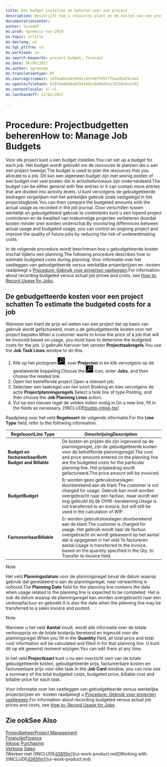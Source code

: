 ```yaml
---
title: Een budget instellen en beheren voor een project
description: Beschrijft hoe u resources plant en de kosten van een project voorspelt en beheert door een budget voor elk project in te stellen.
documentationcenter: 
author: SorenGP
ms.prod: dynamics-nav-2018
ms.topic: article
ms.devlang: na
ms.tgt_pltfrm: na
ms.workload: na
ms.search.keywords: project budget, forecast
ms.date: 06/06/2017
ms.author: sgroespe
ms.translationtype: HT
ms.sourcegitcommit: 1dfba8b14019991c95f40ffd5f7fbaed5df414eb
ms.openlocfilehash: 67874a8d10a975818d1c0d94d5e178259a5c5782
ms.contentlocale: nl-nl
ms.lasthandoff: 12/01/2017

---
```

# <a name="how-to-manage-job-budgets"></a><span data-ttu-id="8ecc0-103">Procedure: Projectbudgetten beheren</span><span class="sxs-lookup"><span data-stu-id="8ecc0-103">How to: Manage Job Budgets</span></span>
<span data-ttu-id="8ecc0-104">Voor elk project kunt u een budget instellen.</span><span class="sxs-lookup"><span data-stu-id="8ecc0-104">You can set up a budget for each job.</span></span> <span data-ttu-id="8ecc0-105">Het budget wordt gebruikt om de resources te plannen die.u aan een project toewijst.</span><span class="sxs-lookup"><span data-stu-id="8ecc0-105">The budget is used to plan the resources that you allocate to a job.</span></span> <span data-ttu-id="8ecc0-106">Dit kan een algemeen budget zijn met weinig posten of een budget met veel posten die in activiteitsniveaus zijn onderverdeeld.</span><span class="sxs-lookup"><span data-stu-id="8ecc0-106">The budget can be either general with few entries or it can contain more entries that are divided into activity levels.</span></span> <span data-ttu-id="8ecc0-107">U kunt vervolgens de gebudgetteerde bedragen vergelijken met het werkelijke gebruik zoals vastgelegd in het projectdagboek.</span><span class="sxs-lookup"><span data-stu-id="8ecc0-107">You can then compare the budgeted amounts with the actual usage as recorded in the job journal.</span></span> <span data-ttu-id="8ecc0-108">Door verschillen tussen werkelijk en gebudgetteerd gebruik te controleren kunt u een lopend project controleren en de kwaliteit van toekomstige projecten verbeteren doordat kosten minder snel worden onderschat.</span><span class="sxs-lookup"><span data-stu-id="8ecc0-108">By monitoring differences between actual usage and budgeted usage, you can control an ongoing project and improve the quality of future jobs by reducing the risk of underestimating costs.</span></span>

<span data-ttu-id="8ecc0-109">In de volgende procedure wordt beschreven hoe u gebudgetteerde kosten inschat tijdens een planning.</span><span class="sxs-lookup"><span data-stu-id="8ecc0-109">The following procedure describes how to estimate budgeted costs during planning.</span></span> <span data-ttu-id="8ecc0-110">Voor informatie over het vastleggen van gebudgetteerde versus werkelijke projectprijzen en -kosten raadpleegt u [Procedure: Gebruik voor projecten vastleggen](projects-how-record-job-usage.md).</span><span class="sxs-lookup"><span data-stu-id="8ecc0-110">For information about recording budgeted versus actual job prices and costs, see [How to: Record Usage for Jobs](projects-how-record-job-usage.md).</span></span>  

## <span data-ttu-id="8ecc0-111"><a name="JobBudgetCosts"></a> De gebudgetteerde kosten voor een project schatten</span><span class="sxs-lookup"><span data-stu-id="8ecc0-111"><a name="JobBudgetCosts"></a> To estimate the budgeted costs for a job</span></span>
<span data-ttu-id="8ecc0-112">Wanneer een klant de prijs wil weten van een project dat op basis van gebruik wordt gefactureerd, moet u de gebudgetteerde kosten voor het project bepalen.</span><span class="sxs-lookup"><span data-stu-id="8ecc0-112">When a customer wants to know the price of a job that will be invoiced based on usage, you must have to determine the budgeted costs for the job.</span></span> <span data-ttu-id="8ecc0-113">U gebruikt hiervoor het venster **Projecttaakregels**.</span><span class="sxs-lookup"><span data-stu-id="8ecc0-113">You use the **Job Task Lines** window to do this.</span></span>

1. <span data-ttu-id="8ecc0-114">Klik op het pictogram ![Zoeken naar pagina of rapport](media/ui-search/search_small.png "pictogram Zoeken naar pagina of rapport"), voer **Projecten** in en klik vervolgens op de gerelateerde koppeling.</span><span class="sxs-lookup"><span data-stu-id="8ecc0-114">Choose the ![Search for Page or Report](media/ui-search/search_small.png "Search for Page or Report icon") icon, enter **Jobs**, and then choose the related link.</span></span>  
2. <span data-ttu-id="8ecc0-115">Open het betreffende project.</span><span class="sxs-lookup"><span data-stu-id="8ecc0-115">Open a relevant job.</span></span>
3. <span data-ttu-id="8ecc0-116">Selecteer een taakregel van het soort Boeking en kies vervolgens de actie **Projectplanningsregels**.</span><span class="sxs-lookup"><span data-stu-id="8ecc0-116">Select a task line of type Posting, and then choose the **Job Planning Lines** action.</span></span>
4. <span data-ttu-id="8ecc0-117">Vul op een nieuwe regel de velden indien nodig in.</span><span class="sxs-lookup"><span data-stu-id="8ecc0-117">On a new line, fill in the fields as necessary.</span></span> [!INCLUDE[tooltip-inline-tip](includes/tooltip-inline-tip_md.md)]   

<span data-ttu-id="8ecc0-118">Raadpleeg voor het veld **Regelsoort** de volgende informatie.</span><span class="sxs-lookup"><span data-stu-id="8ecc0-118">For the **Line Type** field, refer to the following information.</span></span>  

| <span data-ttu-id="8ecc0-119">Regelsoort</span><span class="sxs-lookup"><span data-stu-id="8ecc0-119">Line Type</span></span> | <span data-ttu-id="8ecc0-120">Omschrijving</span><span class="sxs-lookup"><span data-stu-id="8ecc0-120">Description</span></span> |
| --- | --- |
| <span data-ttu-id="8ecc0-121">**Budget en factureerbaar**</span><span class="sxs-lookup"><span data-stu-id="8ecc0-121">**Both Budget and Billable**</span></span> |<span data-ttu-id="8ecc0-122">De kosten en prijzen die zijn ingevoerd op de planningsregel, zijn de gebudgetteerde kosten voor de betreffende planningsregel.</span><span class="sxs-lookup"><span data-stu-id="8ecc0-122">The cost and price amounts entered on the planning line are the budgeted costs for the particular planning line.</span></span> <span data-ttu-id="8ecc0-123">Het prijsbedrag wordt gefactureerd.</span><span class="sxs-lookup"><span data-stu-id="8ecc0-123">The price amount will be invoiced.</span></span> |
| <span data-ttu-id="8ecc0-124">**Budget**</span><span class="sxs-lookup"><span data-stu-id="8ecc0-124">**Budget**</span></span> |<span data-ttu-id="8ecc0-125">Er worden geen gebruikstoeslagen doorberekend aan de klant.</span><span class="sxs-lookup"><span data-stu-id="8ecc0-125">The customer is not charged for usage.</span></span> <span data-ttu-id="8ecc0-126">Gebruik kan nooit worden overgebracht naar een factuur, maar wordt wel nog gebruikt bij de OHW-berekening.</span><span class="sxs-lookup"><span data-stu-id="8ecc0-126">Usage is not transferred to an invoice, but will still be used in the calculation of WIP.</span></span> |
| <span data-ttu-id="8ecc0-127">**Factureerbaar**</span><span class="sxs-lookup"><span data-stu-id="8ecc0-127">**Billable**</span></span> |<span data-ttu-id="8ecc0-128">Er worden gebruikstoeslagen doorberekend aan de klant.</span><span class="sxs-lookup"><span data-stu-id="8ecc0-128">The customer is charged for usage.</span></span> <span data-ttu-id="8ecc0-129">Het gebruik wordt naar de factuur overgebracht en wordt gebaseerd op het aantal dat is opgegeven in het veld Te factureren aantal.</span><span class="sxs-lookup"><span data-stu-id="8ecc0-129">Usage is transferred to the invoice, based on the quantity specified in the Qty. to Transfer to Invoice field.</span></span> |

> [!NOTE]  
>   <span data-ttu-id="8ecc0-130">Het veld **Planningsdatum** voor de planningsregel bevat de datum waarop gebruik dat gerelateerd is aan de planningsregel, naar verwachting is voltooid.</span><span class="sxs-lookup"><span data-stu-id="8ecc0-130">The **Planning Date** field for the planning line contains the date when usage related to the planning line is expected to be completed.</span></span> <span data-ttu-id="8ecc0-131">Het is ook de datum waarop de planningsregel kan worden overgebracht naar een verkoopfactuur en geboekt.</span><span class="sxs-lookup"><span data-stu-id="8ecc0-131">It is also the date when the planning line may be transferred to a sales invoice and posted.</span></span>  

> [!NOTE]  
>   <span data-ttu-id="8ecc0-132">Wanneer u het veld **Aantal** invult, wordt alle informatie over de totale verkoopprijs en de totale kostprijs berekend en ingevuld voor die planningsregel.</span><span class="sxs-lookup"><span data-stu-id="8ecc0-132">When you fill in the **Quantity** field, all total price and total cost information will be calculated and filled in for that planning line.</span></span> <span data-ttu-id="8ecc0-133">U kunt dit op elk gewenst moment wijzigen.</span><span class="sxs-lookup"><span data-stu-id="8ecc0-133">You can edit them at any time.</span></span>

<span data-ttu-id="8ecc0-134">In het veld **Projectkaart** kunt u nu een overzicht zien van de totale gebudgetteerde kosten, gebudgetteerde prijs, factureerbare kosten en factureerbare prijs voor elke taak.</span><span class="sxs-lookup"><span data-stu-id="8ecc0-134">In the **Job Card** window, you can now see a summary of the total budgeted costs, budgeted price, billable cost and billable price for each task.</span></span>

<span data-ttu-id="8ecc0-135">Voor informatie over het vastleggen van gebudgetteerde versus werkelijke projectprijzen en -kosten raadpleegt u [Procedure: Gebruik voor projecten vastleggen](projects-how-record-job-usage.md).</span><span class="sxs-lookup"><span data-stu-id="8ecc0-135">For information about recording budgeted versus actual job prices and costs, see [How to: Record Usage for Jobs](projects-how-record-job-usage.md).</span></span>

## <a name="see-also"></a><span data-ttu-id="8ecc0-136">Zie ook</span><span class="sxs-lookup"><span data-stu-id="8ecc0-136">See Also</span></span>
[<span data-ttu-id="8ecc0-137">Projectbeheer</span><span class="sxs-lookup"><span data-stu-id="8ecc0-137">Project Management</span></span>](projects-manage-projects.md)  
[<span data-ttu-id="8ecc0-138">Financiën</span><span class="sxs-lookup"><span data-stu-id="8ecc0-138">Finance</span></span>](finance.md)  
<span data-ttu-id="8ecc0-139">[Inkoop](purchasing-manage-purchasing.md)       </span><span class="sxs-lookup"><span data-stu-id="8ecc0-139">[Purchasing](purchasing-manage-purchasing.md)       </span></span>  
<span data-ttu-id="8ecc0-140">[Verkoop](sales-manage-sales.md)    </span><span class="sxs-lookup"><span data-stu-id="8ecc0-140">[Sales](sales-manage-sales.md)    </span></span>  
<span data-ttu-id="8ecc0-141">[Werken met [!INCLUDE[d365fin](includes/d365fin_md.md)]](ui-work-product.md)</span><span class="sxs-lookup"><span data-stu-id="8ecc0-141">[Working with [!INCLUDE[d365fin](includes/d365fin_md.md)]](ui-work-product.md)</span></span>  

